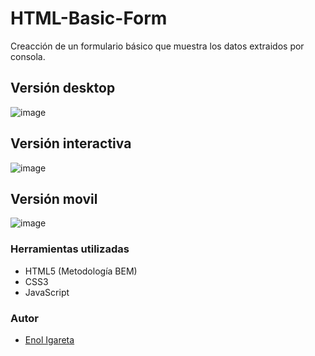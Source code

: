 # HTML-Basic-Form
Creacción de un formulario básico que muestra los datos extraidos por consola.


## Versión desktop
![image](https://user-images.githubusercontent.com/116892825/205502531-a0695325-ccde-4706-b6a8-e1a3e46772ed.png)

## Versión interactiva
![image](https://user-images.githubusercontent.com/116892825/205502694-572e094f-d20f-4ee7-a674-f3d5bcf9f548.png)


## Versión movil
![image](https://user-images.githubusercontent.com/116892825/205502558-6102e34e-1132-4517-a920-a25e9f67150d.png)


### Herramientas utilizadas
- HTML5 (Metodología BEM)
- CSS3
- JavaScript 

### Autor

- [Enol Igareta](https://github.com/EnolCode)

